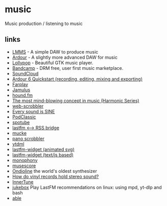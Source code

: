 # music

Music production / listening to music

## links

- [LMMS](https://lmms.io/) - A simple DAW to produce music
- [Ardour](https://ardour.org/) - A slightly more advanced DAW for music
- [Lollypop](https://wiki.gnome.org/Apps/Lollypop) - Beautiful GTK music player.
- [Bandcamp](https://bandcamp.com/polarhive) - DRM free, user first music marketplace.
- [SoundCloud](https://soundcloud.com/)
- [Ardour 6 Quickstart (recording, editing, mixing and exporting)](https://odysee.com/@unfa:7/ardour-6-quickstart-recording-editing:0)
- [Farplay](https://farplay.io/)
- [Jamulus](https://jamulus.io/)
- [hound.fm](https://hound.fm)
- [The most mind-blowing concept in music (Harmonic Series)](https://piped.video/watch?v=Wx_kugSemfY)
- [web-scrobbler](https://web-scrobbler.com/)
- [Every sound is SINE](https://piped.video/watch?v=UrBZsUBibtk)
- [PodClassic](https://github.com/0x1317bf7/PodClassic/)
- [spotube](https://www.f-droid.org/en/packages/oss.krtirtho.spotube/)
- [lastfm <--> RSS bridge](https://github.com/xiffy/lfm)
- [mucke](https://github.com/moritz-weber/mucke)
- [pano scrobbler](https://github.com/kawaiiDango/pScrobbler)
- [ytdml](https://github.com/deepjyoti30/ytmdl)
- [lastfm-widget (animated svg)](https://github.com/JeffreyCA/lastfm-recently-played-readme)
- [lastfm-widget (text/js based)](https://music.blackpiratex.com/)
- [monophony](https://flathub.org/apps/details/io.gitlab.zehkira.Monophony)
- [musescore](https://musescore.org)
- [Ondioline](https://piped.video/watch?v=EyU8LwzwA5I) the world's oldest synthesizer
- [How do vinyl records hold stereo sound?](https://piped.video/3DdUvoc7tJ4)
- [InnerTune](https://github.com/z-huang/InnerTune)
- [jukebox](https://polarhive.net/jukebox) Play LastFM recommendations on linux: using mpd, yt-dlp and bash
- [able](https://uditkarode.github.io/able/)

